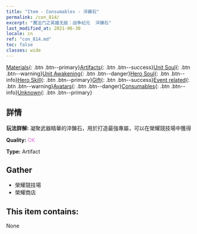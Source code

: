 ```yaml
---
title: "Item - Consumables - 淬鍊石"
permalink: /con_814/
excerpt: "魔法门之英雄无敌：战争纪元  淬鍊石"
last_modified_at: 2021-06-30
locale: cn
ref: "con_814.md"
toc: false
classes: wide
---
```

 [Materials](/ItemsCN/){: .btn .btn--primary}[Artifacts](/ItemsCN/Artifacts/){: .btn .btn--success}[Unit Soul](/ItemsCN/UnitSoul/){: .btn .btn--warning}[Unit Awakening](/ItemsCN/UnitAwakening/){: .btn .btn--danger}[Hero Soul](/ItemsCN/HeroSoul/){: .btn .btn--info}[Hero Skill](/ItemsCN/HeroSkill/){: .btn .btn--primary}[Gift](/ItemsCN/Gift/){: .btn .btn--success}[Event related](/ItemsCN/Events/){: .btn .btn--warning}[Avatars](/ItemsCN/Avatars/){: .btn .btn--danger}[Consumables](/ItemsCN/Consumables/){: .btn .btn--info}[Unknown](/ItemsCN/Unknown/){: .btn .btn--primary}

## 詳情
 **玩法詳解:** 凝聚武器精華的淬鍊石，用於打造最強專屬，可以在榮耀競技場中獲得

 **Quality:** <span style="color: #DA70D6">OK</span>

 **Type:** Artifact

## Gather

*    榮耀競技場 
*    榮耀商店 

## This item contains:

  None


